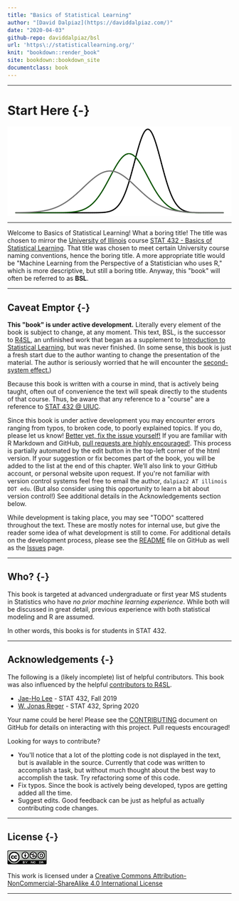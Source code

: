 ```yaml
--- 
title: "Basics of Statistical Learning"
author: "[David Dalpiaz](https://daviddalpiaz.com/)"
date: "2020-04-03"
github-repo: daviddalpiaz/bsl
url: 'https\://statisticallearning.org/'
knit: "bookdown::render_book"
site: bookdown::bookdown_site
documentclass: book
---
```




***

# Start Here {-}

<img src="img/wordmark.png" style="display: block; margin: auto;" />

***

Welcome to Basics of Statistical Learning! What a boring title! The title was chosen to mirror the [University of Illinois](https://illinois.edu/) course [STAT 432 - Basics of Statistical Learning](https://stat432.org/). That title was chosen to meet certain University course naming conventions, hence the boring title. A more appropriate title would be "Machine Learning from the Perspective of a Statistician who uses R," which is more descriptive, but still a boring title. Anyway, this "book" will often be referred to as **BSL**.

***

## Caveat Emptor {-}

**This "book" is under active development.** Literally every element of the book is subject to change, at any moment. This text, BSL, is the successor to [R4SL](https://daviddalpiaz.github.io/r4sl/), an unfinished work that began as a supplement to [Introduction to Statistical Learning](https://faculty.marshall.usc.edu/gareth-james/ISL/), but was never finished. (In some sense, this book is just a fresh start due to the author wanting to change the presentation of the material. The author is seriously worried that he will encounter the [second-system effect.](https://en.wikipedia.org/wiki/Second-system_effect))

Because this book is written with a course in mind, that is actively being taught, often out of convenience the text will speak directly to the students of that course. Thus, be aware that any reference to a "course" are a reference to [STAT 432 @ UIUC](www.stat432.org).

<!-- A [**PDF** version](bsl.pdf) is maintained for use offline, however, given the pace of development, this should only be used if absolutely necessary. During development formatting in the PDF version will largely be ignored. -->

Since this book is under active development you may encounter errors ranging from typos, to broken code, to poorly explained topics. If you do, please let us know! [Better yet, fix the issue yourself!](https://yihui.name/en/2013/06/fix-typo-in-documentation/) If you are familiar with R Markdown and GitHub, [pull requests are highly encouraged!](https://github.com/daviddalpiaz/bsl). This process is partially automated by the edit button in the top-left corner of the html version. If your suggestion or fix becomes part of the book, you will be added to the list at the end of this chapter. We’ll also link to your GitHub account, or personal website upon request. If you're not familiar with version control systems feel free to email the author, `dalpiaz2 AT illinois DOT edu`. (But also consider using this opportunity to learn a bit about version control!) See additional details in the Acknowledgements section below.

While development is taking place, you may see "TODO" scattered throughout the text. These are mostly notes for internal use, but give the reader some idea of what development is still to come. For additional details on the development process, please see the [README](https://github.com/daviddalpiaz/bsl/blob/master/README.md) file on GitHub as well as the [Issues](https://github.com/daviddalpiaz/bsl/issues) page.

***

## Who? {-}

This book is targeted at advanced undergraduate or first year MS students in Statistics who have *no prior machine learning experience*. While both will be discussed in great detail, previous experience with both statistical modeling and R are assumed.

In other words, this books is for students in STAT 432.

***

## Acknowledgements {-}

The following is a (likely incomplete) list of helpful contributors. This book was also influenced by the helpful [contributors to R4SL](https://daviddalpiaz.github.io/r4sl/index.html#acknowledgements).

- [Jae-Ho Lee](https://www.linkedin.com/in/jae-ho-lee-32052710b/) - STAT 432, Fall 2019
- [W. Jonas Reger](https://www.linkedin.com/in/wjonasreger/) - STAT 432, Spring 2020

Your name could be here! Please see the [CONTRIBUTING](https://github.com/daviddalpiaz/bsl/blob/master/CONTRIBUTING.md) document on GitHub for details on interacting with this project. Pull requests encouraged!

Looking for ways to contribute?

- You'll notice that a lot of the plotting code is not displayed in the text, but is available in the source. Currently that code was written to accomplish a task, but without much thought about the best way to accomplish the task. Try refactoring some of this code.
- Fix typos. Since the book is actively being developed, typos are getting added all the time.
- Suggest edits. Good feedback can be just as helpful as actually contributing code changes.

<!-- TODO: Standing on the shoulder of giants. High level acknowledgements. -->

***

## License {-}

![CC NC SA](img/cc.png) 

This work is licensed under a [Creative Commons Attribution-NonCommercial-ShareAlike 4.0 International License](http://creativecommons.org/licenses/by-nc-sa/4.0/)

***

